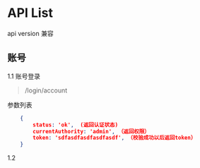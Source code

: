 # API List

api version 兼容


## 账号

1.1 账号登录
> /login/account

参数列表

```json
    {
        status: 'ok',  (返回认证状态)
        currentAuthority: 'admin', （返回权限）
        token: 'sdfasdfasdfasdfasdf', （校验成功以后返回token）
    }
```

1.2 


